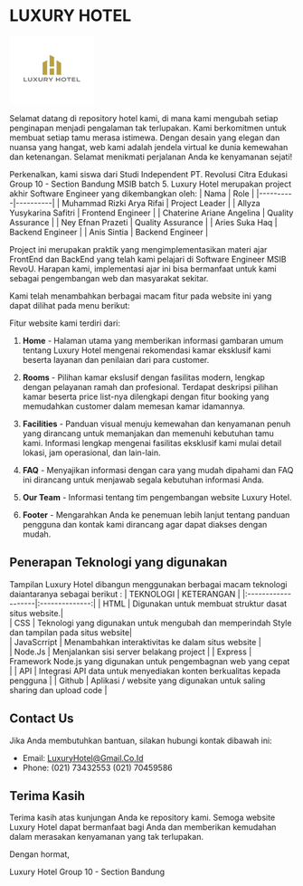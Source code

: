 # LUXURY HOTEL  
<img src="images/logo.png" class="logo" width="150" height="120">

Selamat datang di repository hotel kami, di mana kami mengubah setiap penginapan menjadi pengalaman tak terlupakan. Kami berkomitmen untuk membuat setiap tamu merasa istimewa. Dengan desain yang elegan dan nuansa yang hangat, web kami adalah jendela virtual ke dunia kemewahan dan ketenangan. Selamat menikmati perjalanan Anda ke kenyamanan sejati!

Perkenalkan, kami siswa dari Studi Independent PT. Revolusi Citra Edukasi Group 10 - Section Bandung MSIB batch 5.
Luxury Hotel merupakan project akhir Software Engineer yang dikembangkan oleh:
|  Nama      | Role | 
|----------|----------|
| Muhammad Rizki Arya Rifai   | Project Leader  | 
| Allyza Yusykarina Safitri        | Frontend Engineer | 
| Chaterine Ariane Angelina | Quality Assurance  |
| Ney Efnan Prazeti   | Quality Assurance |
| Aries Suka Haq  | Backend Engineer |
| Anis Sintia   | Backend Engineer |

Project ini merupakan praktik yang mengimplementasikan materi ajar FrontEnd dan BackEnd yang telah kami pelajari di Software Engineer MSIB RevoU. Harapan kami, implementasi ajar ini bisa bermanfaat untuk kami sebagai pengembangan web dan masyarakat sekitar. 

Kami telah menambahkan berbagai macam fitur pada website ini yang dapat dilihat pada menu berikut:

<!-- gambar header -->

Fitur website kami terdiri dari:
1. **Home** - Halaman utama yang memberikan informasi gambaran umum tentang Luxury Hotel mengenai rekomendasi kamar eksklusif kami beserta layanan dan penilaian dari para customer.
<!-- gambar home -->

2. **Rooms** - Pilihan kamar ekslusif dengan fasilitas modern, lengkap dengan pelayanan ramah dan profesional.
Terdapat deskripsi pilihan kamar beserta price list-nya dilengkapi dengan fitur booking yang memudahkan customer dalam memesan kamar idamannya. 
<!-- gambar rooms beserta bookingnya -->

3. **Facilities** - Panduan visual menuju kemewahan dan kenyamanan penuh yang dirancang untuk memanjakan dan memenuhi kebutuhan tamu kami.
Informasi lengkap mengenai fasilitas eksklusif kami mulai detail lokasi, jam operasional, dan lain-lain.
<!-- gambar fasilitas -->

4. **FAQ** - Menyajikan informasi dengan cara yang mudah dipahami dan FAQ ini dirancang untuk menjawab segala kebutuhan informasi Anda. 
<!-- gambar faq -->

5. **Our Team** - Informasi tentang tim pengembangan website Luxury Hotel.
<!-- gambar our team -->

6. **Footer** - Mengarahkan Anda ke penemuan lebih lanjut tentang panduan pengguna dan kontak kami dirancang agar dapat diakses dengan mudah.
<!-- gambar footer -->

## Penerapan Teknologi yang digunakan

Tampilan Luxury Hotel dibangun menggunakan berbagai macam teknologi daiantaranya sebagai berikut :
| TEKNOLOGI          |   KETERANGAN   |
|:-------------------|:--------------:|
| HTML               | Digunakan untuk membuat struktur dasat situs website.|     
| CSS                | Teknologi yang digunakan untuk mengubah dan memperindah Style dan tampilan pada situs website|    
| JavaScrript        | Menambahkan interaktivitas ke dalam situs website  |     
| Node.Js            | Menjalankan sisi server belakang project               |
| Express            | Framework Node.js yang digunakan untuk pengembagnan web yang cepat               |
| API                | Integrasi API data untuk menyediakan konten berkualitas kepada pengguna               |
| Github             | Aplikasi / website yang digunakan untuk saling sharing dan upload code               | 


## Contact Us

Jika Anda membutuhkan bantuan, silakan hubungi kontak dibawah ini:

- Email: LuxuryHotel@Gmail.Co.Id
- Phone: (021) 73432553
         (021) 70459586

## Terima Kasih

Terima kasih atas kunjungan Anda ke repository kami. Semoga website Luxury Hotel dapat bermanfaat bagi Anda dan memberikan kemudahan dalam merasakan kenyamanan yang tak terlupakan.

Dengan hormat,

Luxury Hotel
Group 10 - Section Bandung